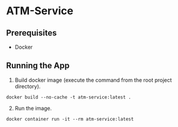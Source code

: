# ATM-Service

## Prerequisites

- Docker

## Running the App

1. Build docker image (execute the command from the root project directory).
```shell
docker build --no-cache -t atm-service:latest .
```
2. Run the image.
```shell
docker container run -it --rm atm-service:latest
```